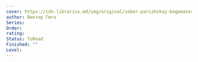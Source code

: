 ```yaml
---
cover: https://cdn.librarius.md/img/original/sobor-parizhskoy-bogomateri_1645101553.jpeg
author: Виктор Гюго
Series: 
Order: 
rating: 
Status: ToRead
Finished: ""
Level:
---
```








